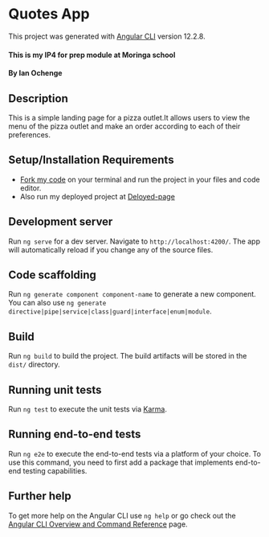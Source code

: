 # Quotes App

This project was generated with [Angular CLI](https://github.com/angular/angular-cli) version 12.2.8.


#### This is my IP4 for prep module at Moringa school
#### By **Ian Ochenge**
## Description
This is a simple landing page for a  pizza outlet.It allows users to view the menu of the pizza outlet and make an order according to each of their preferences.
## Setup/Installation Requirements
* [Fork my code](https://github.com/devseme/Urban-Pizzas.git) on your terminal and run the project in your files and code editor.
* Also run my deployed project at [Deloyed-page](https://devseme.github.io/Urban-Pizzas/)

## Development server

Run `ng serve` for a dev server. Navigate to `http://localhost:4200/`. The app will automatically reload if you change any of the source files.

## Code scaffolding

Run `ng generate component component-name` to generate a new component. You can also use `ng generate directive|pipe|service|class|guard|interface|enum|module`.

## Build

Run `ng build` to build the project. The build artifacts will be stored in the `dist/` directory.

## Running unit tests

Run `ng test` to execute the unit tests via [Karma](https://karma-runner.github.io).

## Running end-to-end tests

Run `ng e2e` to execute the end-to-end tests via a platform of your choice. To use this command, you need to first add a package that implements end-to-end testing capabilities.

## Further help

To get more help on the Angular CLI use `ng help` or go check out the [Angular CLI Overview and Command Reference](https://angular.io/cli) page.
